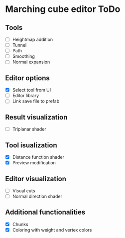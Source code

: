 # Marching cube editor ToDo

## Tools
- [ ] Heightmap addition
- [ ] Tunnel
- [ ] Path
- [ ] Smoothing
- [ ] Normal expansion

## Editor options
- [x] Select tool from UI
- [ ] Editor library
- [ ] Link save file to prefab

## Result visualization
- [ ] Triplanar shader

## Tool isualization
- [x] Distance function shader
- [x] Preview modification

## Editor visualization
- [ ] Visual cuts
- [ ] Normal direction shader

## Additional functionalities
- [x] Chunks
- [x] Coloring with weight and vertex colors
